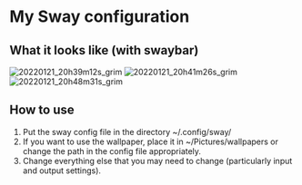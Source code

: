 # My Sway configuration


## What it looks like (with swaybar)

![20220121_20h39m12s_grim](https://user-images.githubusercontent.com/60475104/150582954-e7e42270-4749-4123-b1d5-fd0800cd47d3.png)
![20220121_20h41m26s_grim](https://user-images.githubusercontent.com/60475104/150582999-fd63aafa-e60f-44ab-867a-d07ddd6fb01b.png)
![20220121_20h48m31s_grim](https://user-images.githubusercontent.com/60475104/150583404-72cd4dad-0d35-44af-8056-7a8183485509.png)


## How to use

1. Put the sway config file in the directory ~/.config/sway/
2. If you want to use the wallpaper, place it in ~/Pictures/wallpapers or change the path in the config file appropriately. 
3. Change everything else that you may need to change (particularly input and output settings).

